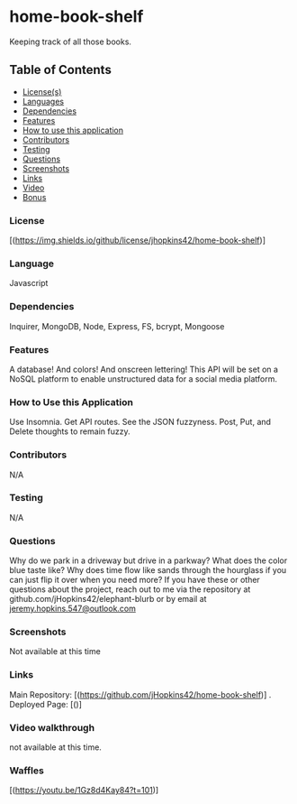 # home-book-shelf
Keeping track of all those books.

## Table of Contents
* [License(s)](#license)
* [Languages](#languages)
* [Dependencies](#dependencies)
* [Features](#features)
* [How to use this application](#HowtoUseThisApplication)
* [Contributors](#contributors)
* [Testing](#testing)
* [Questions](#questions)
* [Screenshots](#Screenshots)
* [Links](#links)
* [Video](#video-walkthrough)
* [Bonus](#waffles)

### License
[(https://img.shields.io/github/license/jhopkins42/home-book-shelf)]

### Language
Javascript

### Dependencies
Inquirer, MongoDB, Node, Express, FS, bcrypt, Mongoose

### Features
A database!  And colors!  And onscreen lettering!  This API will be set on a NoSQL platform to enable unstructured data for a social media platform.  

### How to Use this Application
Use Insomnia.  Get API routes. See the JSON fuzzyness. Post, Put, and Delete thoughts to remain fuzzy.

### Contributors
N/A

### Testing
N/A

### Questions
Why do we park in a driveway but drive in a parkway?  What does the color blue taste like?  Why does time flow like sands through the hourglass if you can just flip it over when you need more? If you have these or other questions about the project, reach out to me via the repository at github.com/jHopkins42/elephant-blurb or by email at jeremy.hopkins.547@outlook.com

### Screenshots
Not available at this time

### Links
Main Repository: [(https://github.com/jHopkins42/home-book-shelf)]
.
Deployed Page: [()]

### Video walkthrough
not available at this time.

### Waffles
[(https://youtu.be/1Gz8d4Kay84?t=101)]
